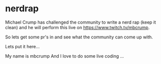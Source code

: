 # nerdrap

Michael Crump has challenged the community to write a nerd rap (keep it clean) and he will perform this live on https://www.twitch.tv/mbcrump.

So lets get some pr's in and see what the community can come up with.

Lets put it here...

My name is mbcrump
And I love to do some live coding
...
